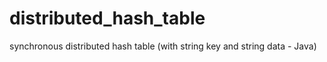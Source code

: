 distributed_hash_table
======================

synchronous distributed hash table (with string key and string data - Java)
